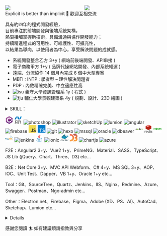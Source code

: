 <!---

1.擔任角色 2.量化問題 3.量化成果

組織/溝通協調/領導慾望

分段落、埋契子話題留在溝通時聊

長話短說最多一張 A4

必備能力、加分條件

經歷(展現能力)、簡介(透露特質)、動機(表現誠意)

履歷所有內容都必須跟職缺相關

---

150 字左右 / 正向 / 簡答目前能力與背景

經驗 BAR 擔任角色

---

一、姓名、畢業學校、主修科系(若有輔系當然也可以說)
二、學校主要所學(大學可講專題、研究所可講研究)
專業部分可以用簡單易懂的方式去解釋
因為人資當然沒辦法理解你的科系到底做些甚麼
可是你可以用轉化的方式去表達
一般我看過瞧不起人資所以不想講的人也是有
請記得：未來在工作中，你會跟與你不同專業的人共事，如何將你會的講到非本科系或非專業的人也能理解，是重要的


三、社團、打工、實習
有當幹部請說明辦過哪些活動、你的成就
有打工的請說明工作內容跟從中習得甚麼
有實習的這題更好發揮請不要浪費這個好機會


四、對於工作的了解
請務必事先做好功課
我想你今天會想去這間公司面試應該也是因為有興趣吧
查好跟工作及公司的相關資料
提出你想問的問題
提高你問問題的層次
薪資福利絕對可以問
但除此之外你對於工作應該要再提出更有深度的問題


五、結語
簡單來說就是要告訴人資你的介紹結束了
我常聽到是突然的句點
也不告訴我他已經結束了
停在一個很莫名的點XD

--->


<a href="#">
 <img align="right" src="https://github-readme-stats.vercel.app/api?username=johch3n611u&layout=compact&theme=highcontrast" width="50%">
</a>
<a href="#">
   <img align="right" src="https://github-readme-streak-stats.herokuapp.com/?user=johch3n611u&theme=highcontrast" width="50%" />
</a>

Explicit is better than implicit 🖖 歡迎互相交流

<!-- 你好，我是劉育誠，<br> -->

具有約四年的程式開發經驗，<br>
目前專注於前端開發與後端系統架構，<br>
熱衷接觸掌握新技術，具備溝通與協作開發能力；<br>
持續精進程式的可用性、可維護性、可擴充性，<br>
以結果為導向，以使用者為中心，享受解決問題的成就感。<br>

* 系統開發整合乙方 3+y ( 網站前後端開發、API串接 )
* 電子商務甲方 1+y ( 品牌代操網站開發、內部系統維運 )
* 遠端、分流協作 14 個月內完成 6 個中大型專案
* MBTI : INTP : 學者型 – 理性解決問題者
* PDP : 內斂精確完美、中立適應性高
* <img src="https://ci.isu.edu.tw/prev/img/ISU_logo4.png" alt="isu" width="15" height="15" /> 義守大學資訊管理系 1y ( 程式 )
* <img src="https://summercourse.fju.edu.tw/statics/img/logo.png" alt="fju" width="15" height="15" /> 輔仁大學景觀建築系 4y ( 規劃、設計、23D 繪圖 )

<details> <summary>SKILL：</summary></details>

<p>
 <!-- 較長碰 -->

<img src="https://raw.githubusercontent.com/devicons/devicon/master/icons/csharp/csharp-original.svg" alt="csharp" width="25" height="25"/>
<img src="https://raw.githubusercontent.com/devicons/devicon/master/icons/dot-net/dot-net-original-wordmark.svg" alt="dotnet" width="25" height="25"/>
<img src="https://upload.wikimedia.org/wikipedia/commons/thumb/a/af/Adobe_Photoshop_CC_icon.svg/1051px-Adobe_Photoshop_CC_icon.svg.png" alt="photoshop" width="25" height="25"/>
<img src="https://upload.wikimedia.org/wikipedia/commons/thumb/f/fb/Adobe_Illustrator_CC_icon.svg/2101px-Adobe_Illustrator_CC_icon.svg.png" alt="illustrator" width="25" height="25"/>
<img src="https://upload.wikimedia.org/wikipedia/commons/9/9c/SketchUp-Logo.png" alt="sketchUp" width="25" height="25"/>
<img src="https://seeklogo.com/images/L/lumion-3d-logo-948AF388BD-seeklogo.com.png" alt="lumion" width="25" height="25"/>
<img src="https://angular.io/assets/images/logos/angular/angular.svg" alt="angular" width="25" height="25"/>
<img src="https://seeklogo.com/images/F/firebase-logo-402F407EE0-seeklogo.com.png" alt="firebase" width="25" height="25"/>
<img src="https://raw.githubusercontent.com/devicons/devicon/master/icons/javascript/javascript-original.svg" alt="javascript" width="25" height="25"/>
<img src="https://raw.githubusercontent.com/devicons/devicon/master/icons/typescript/typescript-original.svg" alt="typescript" width="25" height="25"/>
<img src="https://www.vectorlogo.zone/logos/git-scm/git-scm-icon.svg" alt="git" width="25" height="25"/>
<img src="https://www.vectorlogo.zone/logos/hexoio/hexoio-icon.svg" alt="hexo" width="25" height="25"/>
<img src="https://www.svgrepo.com/show/303229/microsoft-sql-server-logo.svg" alt="mssql" width="25" height="25"/>
<img src="https://upload.wikimedia.org/wikipedia/commons/thumb/c/c3/Oracle_Logo.svg/1200px-Oracle_Logo.svg.png" alt="oracle" width="25" height="20"/>
<img src="https://dbeaver.com/img/dbeaver-head.png" alt="dbeaver" width="25" height="25"/>

<!-- 較少碰 -->

<img src="https://raw.githubusercontent.com/devicons/devicon/master/icons/nodejs/nodejs-original-wordmark.svg" alt="nodejs" width="25" height="25"/>
<img src="https://raw.githubusercontent.com/devicons/devicon/master/icons/redis/redis-original-wordmark.svg" alt="redis" width="25" height="25"/>
<img src="https://raw.githubusercontent.com/devicons/devicon/master/icons/nginx/nginx-original.svg" alt="nginx" width="25" height="25"/>
<img src="https://raw.githubusercontent.com/devicons/devicon/master/icons/mysql/mysql-original-wordmark.svg" alt="mysql" width="25" height="25"/>
<img src="https://www.vectorlogo.zone/logos/jenkins/jenkins-icon.svg" alt="jenkins" width="25" height="25"/>
<img src="https://raw.githubusercontent.com/devicons/devicon/master/icons/java/java-original.svg" alt="java" width="25" height="25"/>
<img src="https://upload.wikimedia.org/wikipedia/commons/d/d1/Ionic_Logo.svg" alt="ionic" width="25" height="25"/>
<img src="https://raw.githubusercontent.com/devicons/devicon/master/icons/docker/docker-original-wordmark.svg" alt="docker" width="25" height="25"/>
<img src="https://raw.githubusercontent.com/devicons/devicon/master/icons/d3js/d3js-original.svg" alt="d3js" width="25" height="25"/>
<img src="https://www.chartjs.org/media/logo-title.svg" alt="chartjs" width="25" height="25"/>
<img src="https://www.vectorlogo.zone/logos/microsoft_azure/microsoft_azure-icon.svg" alt="azure" width="25" height="25"/>

</p>

F2E：Angular2 3+y、Vue2 1+y、PrimeNG、Material、SASS、TypeScript、JS Lib (jQuery、Chart、Three、D3) etc...

B2E：Net Core 3+y、MVC API Webform、C# 4+y、MS SQL 3+y、AOP、IOC、Unit Test、Dapper、VB 1+y、Oracle 1+y etc...

Tool：Git、SourceTree、Quartz、Jenkins、IIS、Nginx、Redmine、Azure、Swagger、Postman、Ngx-admin etc...

Other：Electron.net、Firebase、Figma、Adobe (XD、PS、AI)、AutoCad、Sketchup、Lumion etc...

<details>

---

## Experience

### ✦ <a href="http://www.shinda.com.tw" target="_blank"> 新達科技 Shinda Tech </a> , Sr. Web Developer , Jun 2020 ~ Sep 2022

### ✦ <a href="https://www.eclife.com.tw/"> 良興購物網 Liang Shing EcLife </a> , Jr. Web Developer , Jul 2019 ~ Feb 2020

公司為品牌代操兼物流、自研發系統，同時也有自我品牌之乙方公司，擔任網站工程師職位，協同四位夥伴工程師，共同開發與維護多個電子商務平台，品牌前台形象建立與後台 CMS 等相關功能、後台 ERP、SCM、CRM、Workflow 等相關功能，包含幾十個以上的站頁、系統資料庫，超過百支以上的 SQL Server Agent、Winform、Jenkins 排程，十幾個雲與本地 Server，每日專案開發、維護管理、新技術重構，團隊合作使用 Scrum、OKR、KPI、TRELLO 任務管理、Git / SVN 版本控制，轉換原因 : 職涯規劃。
 
<details>

#### 日常開發與維護

> 1. **專案較複雜的頁面由設計部門完成頁面切版、 Banner 、 EDM 等 UI，** </br>
> 2. **協同數據發展部與需求單位與工程師討論 UX 並完成。** </br>
> 3. **團隊利用 Scrum、OKR、KPI、TRELLO 任務管理、Git / SVN 版本控制。** </br>
> 4. **工程師團隊工作橫以品牌切割從前端、後端至資料庫與架站、排程。** </br>
> 5. **縱為各品牌之間維護需求或功能新增相互支援。** </br>

#### 工作技能

> **C# / VB / MPA / SSR / ASP.NET 4.7 / MVC 5 / WebForm / WebAPI / Winform / NET Core 2.1 / Razor / SPA / CSR / HTML5 / Vue.js etc ...**

#### 達成目標

> * [兩個禮拜內] 從只會 C# 與較熟悉 .Net MVC ，到熟悉前端 EasyUI 函式庫、後端 .net Webform 框架、 VB 語言。所架構之前台後台系統。
>
> * [第三個禮拜至離開前] 協助 CRM 平台專案架構，前端 @Razor 、後端 .net MVC 、 MSSQL 、 IIS 等相關網管協定之架設與程式撰寫、 WebAPI 串接。
>
> * [第二個月末至第四個月末] 從不會 Winform 到獨立處理購物中心上架 API 程式，包含十三隻 API 功能，加密與後台 ERP 系統串接。

#### 工作項目 [專案開發]

<details>
 <summary><a href="https://www.eclife.com.tw/">良興電商官網</a> MPA SSR CRM 平台 部分專案</summary>

![](https://github.com/johch3n611u/johch3n611u/blob/main/Work/Lansin/Images/1.gif)

* 使用技術 : C# / .NET MVC 5 / SendGrid / Tableau / Power BI / Analytics.js / Embed.js / Chart.js / Google Chat API / Datatables.js / Sourcetree...
  * 需求: 根據數據分析部需求提供應用。
    * [實作包含]
    * `會員 RFM 歸戶 ( B2B 、 B2C ...) 流程優化`
    * `分類會員 EDM 寄送等相關行銷自動化`
    * `Datatables 商品 & 會員標籤系統`
    * `DB 同步、資料清洗、欄位設計、排程預存整理、資料庫備份`
    * `IIS 架設 DB 建置 Tableau Token 設定`
    * `報表圖形化與產出`
    * `串接 SendGrid 電子報系統`
    * `嵌入 Power BI、Tableau、Google Analytics API 報表顯示與應用`
    * `架設 Tableau Server`
    * `串接 Tableau API 並嵌入應用`
</details>

<details>
<summary><a href="https://www.eclife.com.tw/">良興電商</a>( 雅虎 & Momo SCM ) API 串接 MPA SSR 後台 SCM 管理系統 專案</summary>

* 使用技術 : .NET / Restful API / EasyUi.js / MSSQL / 加密解密編碼 / Winform ...
  * 需求: 在技術文件不齊全的狀況下，與雅虎業務溝通，加密編碼解密串 API ，將電商商品結構資料抓取，比對公司本身商品結構資料，上架精技商品資料，約 13 支 API 與後台介面 CRUD ，排程系統...
    * [實作包含]
    * `Momo & Yahoo API 文件新舊比對`
    * `與 Momo & Yahoo 業務溝通在無法解決問題情況下找其他方案`
    * `Java 元件 / 程式碼解意轉為 .NET`
    * `架設 Java 程式碼環境 Eclipse / 元件建置，擷取正確加密代碼`
    * `Header AES CBC PKCS5Padding / hmacsha512 加密`
    * `Header base64 / UTF_8 / Hex 轉碼`
    * `CookieCollection Stream Request Response 應用`
    * `取商品結構串接 API`
    * `反序列化 JsonObject 轉存 SQL ，約 41 種類 8 百多項目，結構化標籤約 15 萬筆`
    * `後台 ERP 平台，結構畫類別、屬性選單， EasyUi.js 、MSSQL 應用`
    * `Winform 、Web API 排程串接商品類別序列化提報上架 API`
    * `協同同事取 Token 將影音圖片 Stream 提報雅虎 Amazon S3 上傳檔案`

</details>

<details>
<summary><a href="https://www.eclife.com.tw/">良興</a> 系統發展部 需求單電子化 專案</summary>

* 使用技術 : Webform 架構改良之 EasyUi + API 、 Chart.js 、 AJAX 、JQ
  * 需求: 量化質化系統發展部工作內容，合理安排工作順序、時程管控。
    * [實作包含]
    * `UML 需求單流程架構討論`
    * `MSSQL 資料庫與欄位建置`
    * `EasyUI 清單建置 CRUD`
    * `圖表 Chart.js 建置`

</details>

#### 工作項目 [需求單開發與維護]

* MPA SSR 前台 需求單
  <details><summary><a href="https://tw-store.msi.com/">MSI代操電商</a> 動態 Menu 首頁</summary>

   * 需求: 根據行銷企劃部需求提供應用。
     * 使用技術 : MPA / SSR /jQ / AJAX / ASP.NET
       * [實作包含]
       * `TSQL 查詢`
       * `AJAX 拋資料`

  </details>
  <details><summary><a href="https://www.sastty.com.tw/">Sastty 美妝代操電商</a> 商品包裝問券頁面、登入送購物金功能</summary>

   * 需求: 根據行銷企劃部需求提供應用。
     * 使用技術 : ASP.NET Page / CSS / Javascript / JQ / TSQL
       * [實作包含]
       * `商品說明書上 QR-Code , 拍了之後連到官網問券`
       * `會員登錄`
       * `填寫問券`
       * `送出問券，送購物金`
       * `手機板頁面`
       * `version 2 。 階層權限 Css 樣式覆蓋、 RWD 手機板畫面`

  </details>
  <details><summary><a href="https://www.aimedia.com.tw/">Aimedia 製造商代操商城</a>春聯廣告頁</summary>

   * 需求: 根據行銷企劃部需求提供應用。
     * 使用技術 : jQ DOM / jQ library EasyUI / MPA / AJaX / ASP.NET ...
       * [實作包含]
       * `前台動態頁面`
       * `後台上稿功能`

  </details>
  <details><summary><a href="https://www.sastty.com.tw/">Sastty 美妝代操電商</a> 抽獎活動登入頁面</summary>

   * 需求: 基本資料填寫，驗證後存庫。
     * 使用技術 : jQ / Js / Webforms
       * [實作包含]
       * `抽獎頁面驗證登入 Session`
       * `前端頁面套版`
       * `資料傳遞至後端處頁面`
       * `資料驗證`
       * `回傳錯誤訊息`
       * `回傳成功訊息並導入明細抽獎列表頁面`
       * `登入抽獎頁面表單`
       * `後端驗證是否重複序號`
       * `有重複錯誤提示`
       * `無重複存入資料庫並轉回抽獎列表頁面`

  </details>
  <details><summary><a href="https://www.lab101.asia/">Lab101 美妝代操商城</a> 文章頁面</summary>

   * 需求: 新增行銷露出頁面。
     * 使用技術 : Primary CSS / EasyUI.js / ASP.NET / Youtube API
       * [實作包含]
       * `後台 EasyUI 行銷頁面類別與文章新增`
       * `前台 rewrite 分類參數進入類別頁`
       * `後台資料前台樣式套版顯示`

  </details>
  <details><summary><a href="https://www.lab101.asia/">Lab101 美妝代操商城</a> 產品頁頁面</summary>

   * 需求: 訊息不明顯，購物車功能常駐頁面。
     * 使用技術 : JQ / Primary CSS
       * [實作包含]
       * `後台 EasyUI 行銷頁面類別與文章新增`
       * `前台 rewrite 分類參數進入類別頁`
       * `後台資料前台樣式套版顯示`

  </details>
  <details><summary><a href="https://www.lab101.asia/">Lab101 美妝代操商城</a> 金流購物車付款頁面</summary>

   * 需求: 選擇宅配時顯示地址表單，選擇超商付款時顯示超商 API 串接內容。並將資料傳回資料庫。
     * 使用技術 : JQ / webforms
       * [實作包含]
       * `Webforms Repeater`
       * `webforms contentPlaceHolder`
       * `並在多個頁面內容實作 jQ 、 js 互動效果`
       * `資料驗證`
       * `回傳錯誤訊息`
       * `回傳成功訊息並導入資料庫與跳轉頁面`
       * `物流 API 串接`

  </details>

* ERP CMS EasyUI.js AJAX 後台 需求單
  <details><summary><a href="https://www.sastty.com.tw/">Sastty 美妝代操電商</a> 後台抽獎功能清單轉存功能</summary>

  * 需求: 後台顯示前台抽獎頁面登入之內容，並有按鈕可以將清單轉出 Excel 。
     * 使用技術 : EasyUI.js
       * [實作包含]
       * `EasyUI 階層設定`
       * `EasyUI 基本顯示`
       * `EasyUI 分頁`
       * `EasyUI 日期查詢顯示`
       * `EasyUI 匯出清單 Excel`

  </details>
  <details><summary><a href="https://www.sastty.com.tw/">Sastty 美妝代操電商</a> 後台 banner 上稿系統</summary>

  * 需求: 後台顯示前台抽獎頁面登入之內容，並有按鈕可以將清單轉出 Excel 。
     * 使用技術 : MPA /jQ /AJaX / EasyUI.js / ASP.NET
       * [實作包含]
       * `EasyUI 、 Webforms API 混和架構維護`
       * `CISCO VPN 串接`
       * `TSQL 查詢`
       * `AJAX 拋資料`

  </details>
  <details><summary><a href=""></a><a href="https://www.eclife.com.tw/">良興</a> 後台會員權限、預存排程管理、報表統計匯出功能、業務綁定報表功</summary>

  * 需求: 購物車未結帳資料建置，用以數據發展部測試弱 AI 廣告投放演算與行銷部 KPI 報表統計。
     * 使用技術 : TSQL / C# / .NET / EasyUI.js
       * [實作包含]
       * `EasyUI 、 Webforms API 混和架構維護`
       * `KPI 指標研擬`
       * `TSQL 操作`
       * `預存與 Jenkins 管理`
       * `轉 Excel 報表`

  </details>

* Winform 需求單
  <details><summary><a href="https://ec.elifemall.com.tw/">全國電子代操電商</a> FTP API 串接 排程載入資料庫</summary>

  * 需求: 串接 API 載入 FTP 檔案，轉存資料庫，並設定自動排程。
     * 使用技術 : Winform
       * [實作包含]
       * `Windowsform 簡易排版`
       * `Windowsform 後台程式撰寫`
       * `串接 API 資轉存資料庫並顯示`
       * `時間處理函式導入排程`
       * `ShowDoc php Markdown 文件歸檔`

  </details>
 
</detail>
 
<br><br><br>

## Side Project
 
## Education

### ✦ <a href="https://www.taiwanjobs.gov.tw/internet/index/index.aspx"> 職業訓練局 </a> , 移動商務系統設計與開發課程 , Jun 2019 ~ Jul 2019

[詳細內容請點擊觀看](https://github.com/johch3n611u/johch3n611u/tree/main/Work/%E8%81%B7%E8%A8%93%E5%B1%80)

此課程為期900小時全日制訓練，主要內容為「Web資訊系統平台開發」及「行動裝置APP開發」兩大領域，<br>
涵蓋「網站系統開發」、「資料庫設計與開發」、「行動裝置APP開發」、「系統分析與設計」，<br>
除了開發「行動商務系統平台」所需的各項技能外，還有完整的軟體資訊系統開發過程及方法，<br>
認識軟體產業之工作內容與生態，結訓後具備軟體開發工程師的各項技能。<br>
 
* <a href="https://github.com/johch3n611u/Side-Project-A-Interactive-app-of-Pet-and-Friend">寵物交友平台 ( 前台寵物交友、後台數據管理 ) 專題實作</a> , Apr ~ Jul 2019 
  - Framework - ASP.NET - MVC 5 C# & Server-side Render - Razor & Bootstrap 4 & RWD

### ✦ <a href="https://www.landscape.fju.edu.tw/"> 輔仁大學景觀建築系 </a> , 2015 ~ 2018

[詳細內容請點擊觀看]()
 
* [造園施⼯⼄、丙級技術⼠] 全國技術士技能檢定 , Summer 2015
* [[河廊組⾦獎、鐵橋組銅獎](https://issuu.com/layout1165/docs/___compressed)] ⾼屏溪左岸時代印記創意競賽 - 國際學⽣競圖 , Jan 2017
* [班級 第⼆名] 饒⽂忠設計成績優異獎 , Summer 2016
* [入圍] 第⼗⼀屆中華⺠國 - 全國景觀設計學⽣競圖 , Dec 2016
* [入圍] 陳⽂成事件紀念廣場 - 創意設計構思競圖 , Jul 2016
 
### ✦ <a href="https://www2.isu.edu.tw/2018/homepage_v01.php?dept_mno=652"> 義守大學資訊管理系 </a> , 2013 ~ 2014

在學期間修習資訊方面理論，「計算機概論」、「資料結構」、<br>
「網路概論」、「計算機數學」等專業知識，日後運用助益良多，<br>
轉換原因 : 家庭因素轉學。<br>
 
---

</details>

</details>
 
感謝您閱讀 🏄 如有建議煩請指教與分享
